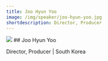 ```yaml
---
title: Joo Hyun Yoo
image: /img/speaker/joo-hyun-yoo.jpg
shortdescription: Director, Producer
---
```

<img src="/img/speaker/joo-hyun-yoo.jpg">
## Joo Hyun Yoo

Director, Producer | South Korea
